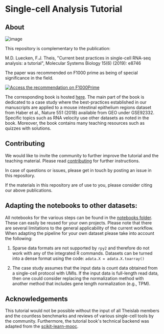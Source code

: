# Single-cell Analysis Tutorial

## About

![image](https://drive.google.com/uc?export=view&id=1YoX3F8gNGH5K0AFu4wFdd5ccEXT-mP_J)

This repository is complementary to the publication:

M.D. Luecken, F.J. Theis, "Current best practices in single-cell RNA-seq analysis: a tutorial", Molecular Systems Biology 15(6) (2019): e8746

The paper was recommended on F1000 prime as being of special significance in the field.

<a href="https://f1000.com/prime/736010853?bd=1 &ui=150648 " target="_blank"><img src="https://s3.us-east-1.amazonaws.com/cdn.f1000.com/images/badges/badgef1000.gif" alt="Access the recommendation on F1000Prime" id="bg" /></a>

The corresponding book is hosted [here](https://github.com/theislab). The main part of the book is dedicated to a case study where the best-practices established in our manuscripts are applied to a mouse intestinal epithelium regions dataset from Haber et al., Nature 551 (2018) available from GEO under GSE92332.
Specific topics such as RNA velocity use other datasets as noted in the book.
Moreover, the book contains many teaching resources such as quizzes with solutions.

## Contributing

We would like to invite the community to further improve the tutorial and the teaching material.
Please read [contributing](contributing.md) for further instructions.

In case of questions or issues, please get in touch by posting an issue in this repository.

If the materials in this repository are of use to you, please consider citing our above publications.

## Adapting the notebooks to other datasets:

All notebooks for the various steps can be found in the [notebooks folder](single-cell-best-practices/tree/master/notebooks). 
These can easily be reused for your own projects.
Please note that there are several limitations to the general applicability of the current workflow. When adapting the pipeline for your own dataset please take into account the following:

1. Sparse data formats are not supported by `rpy2` and therefore do not work with any of the integrated R commands. Datasets can be turned into a dense format using the code: `adata.X = adata.X.toarray()`

2. The case study assumes that the input data is count data obtained from a single-cell protocol with UMIs. If the input data is full-length read data, then one could consider replacing the normalization method with another method that includes gene length normalization (e.g., TPM).

## Acknowledgements

This tutorial would not be possible without the input of all Theislab members and the countless benchmarks and reviews of various single-cell tools by the community. Furthermore, the tutorial book's technical backend was adapted from the [scikit-learn-mooc](https://github.com/INRIA/scikit-learn-mooc).
